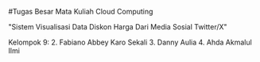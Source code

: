 #Tugas Besar Mata Kuliah Cloud Computing


"Sistem Visualisasi Data Diskon Harga Dari Media Sosial Twitter/X"


Kelompok 9:
2. Fabiano Abbey Karo Sekali
3. Danny Aulia
4. Ahda Akmalul Ilmi
